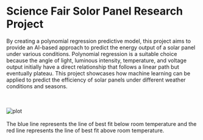 # Science Fair Solor Panel Research Project

By creating a polynomial regression predictive model, this project aims to provide an AI-based approach to predict the energy output of a solar panel under various conditions. Polynomial regression is a suitable choice because the angle of light, luminous intensity, temperature, and voltage output initially have a direct relationship that follows a linear path but eventually plateau. This project showcases how machine learning can be applied to predict the efficiency of solar panels under different weather conditions and seasons.
<br />
<br />
<br />

![plot](https://github.com/Overclocker2077/Solar-Panel-Research-Project/blob/main/Screenshot%202024-11-28%20091100.png)
<br />
<br />
The blue line represents the line of best fit below room temperature and the red line represents the line of best fit above room temperature.
